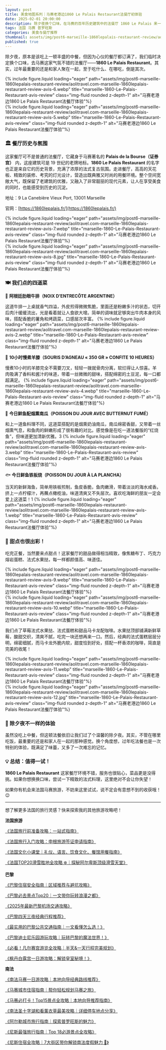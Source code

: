 ```yaml
---
layout: post
title: 美食地图系列｜马赛老港边1860 Le Palais Restaurant法餐厅初体验
date: 2025-02-01 20:00:00
description: 除夕夜换个口味，在马赛的百年历史建筑中的法餐厅 1860 Le Palais 来一场味蕾盛宴，精致菜品+典雅时尚的氛围=难忘的体验！🇫🇷✨
tags: 法国 马赛 普罗旺斯
categories: 美食与餐厅推荐
thumbnail: assets/img/post6-marseille-1860lepalais-restaurant-review/aolitravel.com-marseille-1860lepalais-restaurant-review-avis-6.webp
published: true
---
```


除夕夜，原本是该吃上一顿丰盛的中餐，但因为心仪的餐厅都订满了，我们临时决定换个口味，去马赛这家气氛不错的法餐厅——**1860 Le Palais Restaurant**。其实，过年最重要的还是和家人聚在一起，至于吃什么、在哪吃，倒是其次。
<div class="row justify-content-sm-center">
  <div class="col-sm mt-3 mt-md-0">
    {% include figure.liquid loading="eager" path="assets/img/post6-marseille-1860lepalais-restaurant-review/aolitravel.com-marseille-1860lepalais-restaurant-review-avis-6.webp" title="marseille-1860-Le-Palais-Restaurant-avis-review" class="img-fluid rounded z-depth-1" alt="马赛老港边1860 Le Palais Restaurant法餐厅体验"%}
  </div>
  <div class="col-sm mt-3 mt-md-0">
    {% include figure.liquid loading="eager" path="assets/img/post6-marseille-1860lepalais-restaurant-review/aolitravel.com-marseille-1860lepalais-restaurant-review-avis-5.webp" title="marseille-1860-Le-Palais-Restaurant-avis-review" class="img-fluid rounded z-depth-1" alt="马赛老港边1860 Le Palais Restaurant法餐厅体验"%}
  </div>
</div>

### 🏛️ 餐厅历史与氛围

这家餐厅可不是普通的法餐厅，它藏身于马赛著名的 **Palais de la Bourse（证券宫）** 内，这座建筑可是 19 世纪的老牌地标。**1860 Le Palais Restaurant** 的名字也正是来自它的历史背景，充满了浓厚的法式复古氛围。走进餐厅，高高的天花板、精致的装修、考究的灯光设计，营造出既典雅又时尚的用餐环境。整个空间宽敞大气，既保留了老建筑的优雅，又融入了非常靓丽的现代元素，让人在享受美食的同时，也能感受到历史的沉淀。

地址：9 La Canebière Vieux Port, 13001 Marseille

官网：[https://1860lepalais.fr/](https://1860lepalais.fr/)
<div class="row justify-content-sm-center">
  <div class="col-sm mt-3 mt-md-0">
    {% include figure.liquid loading="eager" path="assets/img/post6-marseille-1860lepalais-restaurant-review/aolitravel.com-marseille-1860lepalais-restaurant-review-avis-7.webp" title="marseille-1860-Le-Palais-Restaurant-avis-review" class="img-fluid rounded z-depth-1" alt="马赛老港边1860 Le Palais Restaurant法餐厅体验"%}
  </div>
  <div class="col-sm mt-3 mt-md-0">
    {% include figure.liquid loading="eager" path="assets/img/post6-marseille-1860lepalais-restaurant-review/aolitravel.com-marseille-1860lepalais-restaurant-review-avis-8.jpg" title="marseille-1860-Le-Palais-Restaurant-avis-review" class="img-fluid rounded z-depth-1" alt="马赛老港边1860 Le Palais Restaurant法餐厅体验"%}
  </div>
</div>

### 🍽️ 我们点的四道菜

🥩 **阿根廷肋眼牛排（NOIX D’ENTRECÔTE ARGENTINE）**

这道牛排一上桌就香气四溢，外皮煎得微微焦脆，里面还是粉嫩多汁的状态，切开后肉汁缓缓流出，光是看着就让人食欲大增。简单的调味就足够突出牛肉本身的风味，搭配香脆的薯角和烤蔬菜，口感层次丰富。
{% include figure.liquid loading="eager" path="assets/img/post6-marseille-1860lepalais-restaurant-review/aolitravel.com-marseille-1860lepalais-restaurant-review-avis-2.webp" title="marseille-1860-Le-Palais-Restaurant-avis-review" class="img-fluid rounded z-depth-1" alt="马赛老港边1860 Le Palais Restaurant法餐厅体验"%}

🍖 **10小时慢煮羊膝（SOURIS D’AGNEAU « 350 GR » CONFITE 10 HEURES）**

慢煮10小时的羊膝完全不需要刀叉，轻轻一拨就骨肉分离，软烂得让人惊喜。羊肉吸满了香料和酱汁的味道，带着一丝微微的甜味，搭配绵密的土豆泥，每一口都超满足。
{% include figure.liquid loading="eager" path="assets/img/post6-marseille-1860lepalais-restaurant-review/aolitravel.com-marseille-1860lepalais-restaurant-review-avis-4.webp" title="marseille-1860-Le-Palais-Restaurant-avis-review" class="img-fluid rounded z-depth-1" alt="马赛老港边1860 Le Palais Restaurant法餐厅体验"%}

🐠 **今日鲜鱼配烟熏南瓜（POISSON DU JOUR AVEC BUTTERNUT FUMÉ）**

和上一道鱼料理不同，这道菜搭配的是烟熏奶油南瓜，南瓜绵密香甜，又带着一丝烟熏气息，和鱼肉的鲜嫩形成了很有趣的对比。感觉像是在吃一道法餐版的“红烧鱼”，但味道更加清新优雅。3
{% include figure.liquid loading="eager" path="assets/img/post6-marseille-1860lepalais-restaurant-review/aolitravel.com-marseille-1860lepalais-restaurant-review-avis-3.webp" title="marseille-1860-Le-Palais-Restaurant-avis-review" class="img-fluid rounded z-depth-1" alt="马赛老港边1860 Le Palais Restaurant法餐厅体验"%}

🐟 **今日鲜鱼铁板烧（POISSON DU JOUR À LA PLANCHA）**

当天的新鲜海鱼，简单用铁板煎制，鱼皮香脆，鱼肉嫩滑，带着淡淡的海水咸香。挤上一点柠檬汁，再蘸点橄榄油，味道清爽又不失层次。喜欢吃海鲜的朋友一定会爱上这道菜！1
{% include figure.liquid loading="eager" path="assets/img/post6-marseille-1860lepalais-restaurant-review/aolitravel.com-marseille-1860lepalais-restaurant-review-avis-1.webp" title="marseille-1860-Le-Palais-Restaurant-avis-review" class="img-fluid rounded z-depth-1" alt="马赛老港边1860 Le Palais Restaurant法餐厅体验"%}

### 🍰 甜点也很出彩！

吃完正餐，当然要来点甜点！这家餐厅的甜品做得相当精致，像焦糖布丁、巧克力熔岩蛋糕、法式水果挞，每一样都颜值高、味道佳。
<div class="row justify-content-sm-center">
  <div class="col-sm mt-3 mt-md-0">
    {% include figure.liquid loading="eager" path="assets/img/post6-marseille-1860lepalais-restaurant-review/aolitravel.com-marseille-1860lepalais-restaurant-review-avis-9.webp" title="marseille-1860-Le-Palais-Restaurant-avis-review" class="img-fluid rounded z-depth-1" alt="马赛老港边1860 Le Palais Restaurant法餐厅体验"%}
  </div>
  <div class="col-sm mt-3 mt-md-0">
    {% include figure.liquid loading="eager" path="assets/img/post6-marseille-1860lepalais-restaurant-review/aolitravel.com-marseille-1860lepalais-restaurant-review-avis-10.webp" title="marseille-1860-Le-Palais-Restaurant-avis-review" class="img-fluid rounded z-depth-1" alt="马赛老港边1860 Le Palais Restaurant法餐厅体验"%}
  </div>
</div>

我们点了草莓法式水果挞、法式蛋糕和甜品马卡龙配咖啡。水果挞顶部铺满新鲜草莓，酸甜交织，清爽不腻，吃完一块还想再来一口。然后，经典的法式蛋糕层层分明，绵密细腻，而马卡龙外脆内软，甜度恰到好处，搭配一杯香浓的咖啡，简直是完美的收尾！
<div class="row justify-content-sm-center">
  <div class="col-sm mt-3 mt-md-0">
    {% include figure.liquid loading="eager" path="assets/img/post6-marseille-1860lepalais-restaurant-review/aolitravel.com-marseille-1860lepalais-restaurant-review-avis-11.webp" title="marseille-1860-Le-Palais-Restaurant-avis-review" class="img-fluid rounded z-depth-1" alt="马赛老港边1860 Le Palais Restaurant法餐厅体验"%}
  </div>
  <div class="col-sm mt-3 mt-md-0">
    {% include figure.liquid loading="eager" path="assets/img/post6-marseille-1860lepalais-restaurant-review/aolitravel.com-marseille-1860lepalais-restaurant-review-avis-12.jpg" title="marseille-1860-Le-Palais-Restaurant-avis-review" class="img-fluid rounded z-depth-1" alt="马赛老港边1860 Le Palais Restaurant法餐厅体验"%}
  </div>
</div>

### 🎉 除夕夜不一样的体验

虽然没吃上中餐，但这顿法餐依旧让我们过了个温馨的除夕夜。其实，不管在哪里吃饭，最重要的还是和家人在一起的那种感觉。换个角度想，过年吃法餐也是一次特别的体验，既满足了味蕾，又多了一次难忘的记忆。

### 💡 总结：值得一试！

**1860 Le Palais Restaurant** 这家餐厅环境不错，服务也很贴心，菜品更是没得挑。如果你想换换口味，尝试一下精致的法式料理，这里绝对不会让你失望！

如果你有机会来法国马赛旅游，不妨来这里试试，说不定会有意想不到的收获哦！😉

---

想了解更多法国的旅行灵感？快来探索我的其他旅游攻略吧！

**法国旅游**

[《法国旅行前准备攻略：一站式指南》](https://aolitravel.com/france-travel/france-travel-information/)

[《法国旅行入门攻略：申根旅游签证申请指南》](https://aolitravel.com/france-travel/france-visa-information/)

[《法国文化小课堂｜礼仪、语言、饮食文化、餐馆用餐指南》](https://aolitravel.com/france-travel/french-culture-101-etiquette-language-culinary-dining-guide/)

[《法国TOP20滑雪胜地全攻略 ❄️｜探秘阿尔卑斯顶级滑雪天堂》](https://aolitravel.com/france-travel/french-top-20-ski-resort-guides/)

**巴黎**

[《巴黎住宿安全指南｜区域推荐与避坑攻略》](https://aolitravel.com/paris/paris-map-arr/)

[《巴黎必去景点Top20｜一文带你玩转浪漫之都》](https://aolitravel.com/paris/paris-top-20/)

[《2025年最新巴黎机场交通攻略》](https://aolitravel.com/paris/public-transport-paris-airports/)

[《巴黎四天三夜经典行程推荐》](https://aolitravel.com/paris/paris-4days-trip/)

[《最实用的巴黎公共交通指南｜一文看懂怎么选！》](https://aolitravel.com/paris/paris-public-transportation/)

[《巴黎迪士尼乐园游玩攻略｜玩转巴黎的魔法世界！》](https://aolitravel.com/paris/visit-disneyland-paris/)

[《必看！凡尔赛宫游览全攻略｜半天&一天行程完美规划》](https://aolitravel.com/paris/visit-versailles/)

[《枫丹白露宫一日游攻略：解锁皇室秘境！》](https://aolitravel.com/paris/visit-fontainebleau/)

**南法**

[《南法马赛一日游攻略｜本地向导经典路线推荐》](https://aolitravel.com/south-of-france/marseille-1day-trip/)

[《马赛城市住宿指南｜帮你轻松规划马赛之旅》](https://aolitravel.com/south-of-france/marseille-quartier-hotel-recommandation/)

[《马赛必打卡！Top15景点全攻略｜本地向导推荐指南》](https://aolitravel.com/south-of-france/visit-marseille-top15-things-to-do/)

[《南法圣十字湖和看薰衣草最美攻略｜详细停车地点分享》](https://aolitravel.com/south-of-france/visit-lavande-champ-saint-croix-verdon-moustiers-sainte-marie/#%EF%B8%8F-%E7%9C%8B%E6%B9%96%E6%94%BB%E7%95%A5)

[《阿尔勒城市旅行指南｜探索普罗旺斯的魅力》](https://aolitravel.com/south-of-france/visit-arles-city-guide/)

[《尼斯最强旅行指南｜Top 18必游景点全攻略》](https://aolitravel.com/south-of-france/nice-top-18-things-to-do/)

[《尼斯住宿全攻略｜7大街区带你解锁南法度假魅力 🌊》](https://aolitravel.com/south-of-france/where-to-stay-in-nice-top7-quariters-hotel-recommandation/)

